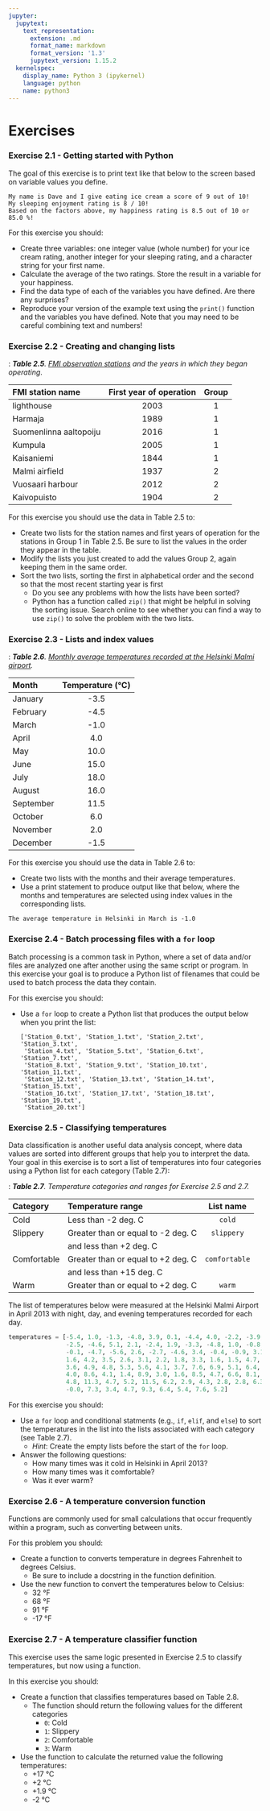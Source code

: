 ```yaml
---
jupyter:
  jupytext:
    text_representation:
      extension: .md
      format_name: markdown
      format_version: '1.3'
      jupytext_version: 1.15.2
  kernelspec:
    display_name: Python 3 (ipykernel)
    language: python
    name: python3
---
```


# Exercises


### Exercise 2.1 - Getting started with Python

The goal of this exercise is to print text like that below to the screen based on variable values you define.

```
My name is Dave and I give eating ice cream a score of 9 out of 10!
My sleeping enjoyment rating is 8 / 10!
Based on the factors above, my happiness rating is 8.5 out of 10 or 85.0 %!
```
For this exercise you should:

- Create three variables: one integer value (whole number) for your ice cream rating, another integer for your sleeping rating, and a character string for your first name. 
- Calculate the average of the two ratings. Store the result in a variable for your happiness.
- Find the data type of each of the variables you have defined. Are there any surprises?
- Reproduce your version of the example text using the `print()` function and the variables you have defined. Note that you may need to be careful combining text and numbers!


### Exercise 2.2 - Creating and changing lists

: _**Table 2.5**. [FMI observation stations](http://en.ilmatieteenlaitos.fi/observation-stations) and the years in which they began operating_.

|FMI station name       | First year of operation | Group |
|:----------------------|:-----------------------:|:-----:|
|lighthouse             | 2003                    | 1     |
|Harmaja                | 1989                    | 1     |
|Suomenlinna aaltopoiju | 2016                    | 1     |
|Kumpula                | 2005                    | 1     |
|Kaisaniemi             | 1844                    | 1     |
|Malmi airfield         | 1937                    | 2     |
|Vuosaari harbour       | 2012                    | 2     |
|Kaivopuisto            | 1904                    | 2     |

For this exercise you should use the data in Table 2.5 to:

- Create two lists for the station names and first years of operation for the stations in Group 1 in Table 2.5. Be sure to list the values in the order they appear in the table.
- Modify the lists you just created to add the values Group 2, again keeping them in the same order.
- Sort the two lists, sorting the first in alphabetical order and the second so that the most recent starting year is first
    - Do you see any problems with how the lists have been sorted?
    - Python has a function called `zip()` that might be helpful in solving the sorting issue. Search online to see whether you can find a way to use `zip()` to solve the problem with the two lists.


### Exercise 2.3 - Lists and index values

: _**Table 2.6**. [Monthly average temperatures recorded at the Helsinki Malmi airport](https://www.timeanddate.com/weather/finland/helsinki/climate)._

|Month     | Temperature (°C) |
|:---------|:----------------:|
|January   | -3.5             |
|February  | -4.5             |
|March     | -1.0             |
|April     | 4.0              |
|May       | 10.0             |
|June      | 15.0             |
|July      | 18.0             |
|August    | 16.0             |
|September | 11.5             |
|October   | 6.0              |
|November  | 2.0              |
|December  | -1.5             |

For this exercise you should use the data in Table 2.6 to:

- Create two lists with the months and their average temperatures.
- Use a print statement to produce output like that below, where the months and temperatures are selected using index values in the corresponding lists.

```
The average temperature in Helsinki in March is -1.0
```


### Exercise 2.4 - Batch processing files with a `for` loop

Batch processing is a common task in Python, where a set of data and/or files are analyzed one after another using the same script or program. In this exercise your goal is to produce a Python list of filenames that could be used to batch process the data they contain.

For this exercise you should:

- Use a `for` loop to create a Python list that produces the output below when you print the list:

    ```
    ['Station_0.txt', 'Station_1.txt', 'Station_2.txt', 'Station_3.txt',
     'Station_4.txt', 'Station_5.txt', 'Station_6.txt', 'Station_7.txt',
     'Station_8.txt', 'Station_9.txt', 'Station_10.txt', 'Station_11.txt',
     'Station_12.txt', 'Station_13.txt', 'Station_14.txt', 'Station_15.txt',
     'Station_16.txt', 'Station_17.txt', 'Station_18.txt', 'Station_19.txt',
     'Station_20.txt']
    ```

<!-- #region -->
### Exercise 2.5 - Classifying temperatures

Data classification is another useful data analysis concept, where data values are sorted into different groups that help you to interpret the data. Your goal in this exercise is to sort a list of temperatures into four categories using a Python list for each category (Table 2.7):

: _**Table 2.7**. Temperature categories and ranges for Exercise 2.5 and 2.7._

|Category    |Temperature range                  | List name     |
|:-----------|:----------------------------------|:-------------:|
|Cold        |Less than -2 deg. C                | `cold`        |
|Slippery    |Greater than or equal to -2 deg. C | `slippery`    |
|            |and less than +2 deg. C            |               |
|Comfortable |Greater than or equal to +2 deg. C | `comfortable` |
|            |and less than +15 deg. C           |               |
|Warm        |Greater than or equal to +2 deg. C | `warm`        |

The list of temperatures below were measured at the Helsinki Malmi Airport in April 2013 with night, day, and evening temperatures recorded for each day.

```python
temperatures = [-5.4, 1.0, -1.3, -4.8, 3.9, 0.1, -4.4, 4.0, -2.2, -3.9, 4.4,
                -2.5, -4.6, 5.1, 2.1, -2.4, 1.9, -3.3, -4.8, 1.0, -0.8, -2.8,
                -0.1, -4.7, -5.6, 2.6, -2.7, -4.6, 3.4, -0.4, -0.9, 3.1, 2.4,
                1.6, 4.2, 3.5, 2.6, 3.1, 2.2, 1.8, 3.3, 1.6, 1.5, 4.7, 4.0,
                3.6, 4.9, 4.8, 5.3, 5.6, 4.1, 3.7, 7.6, 6.9, 5.1, 6.4, 3.8,
                4.0, 8.6, 4.1, 1.4, 8.9, 3.0, 1.6, 8.5, 4.7, 6.6, 8.1, 4.5,
                4.8, 11.3, 4.7, 5.2, 11.5, 6.2, 2.9, 4.3, 2.8, 2.8, 6.3, 2.6,
                -0.0, 7.3, 3.4, 4.7, 9.3, 6.4, 5.4, 7.6, 5.2]
```

For this exercise you should:

- Use a `for` loop and conditional statments (e.g., `if`, `elif`, and `else`) to sort the temperatures in the list into the lists associated with each category (see Table 2.7).
    - *Hint*: Create the empty lists before the start of the `for` loop.
- Answer the following questions:
    - How many times was it cold in Helsinki in April 2013?
    - How many times was it comfortable?
    - Was it ever warm?
<!-- #endregion -->

### Exercise 2.6 - A temperature conversion function

Functions are commonly used for small calculations that occur frequently within a program, such as converting between units.

For this problem you should:

- Create a function to converts temperature in degrees Fahrenheit to degrees Celsius.
    - Be sure to include a docstring in the function definition.
- Use the new function to convert the temperatures below to Celsius:
    - 32 °F
    - 68 °F
    - 91 °F
    - -17 °F


### Exercise 2.7 - A temperature classifier function

This exercise uses the same logic presented in Exercise 2.5 to classify temperatures, but now using a function.

In this exercise you should:

- Create a function that classifies temperatures based on Table 2.8.
    - The function should return the following values for the different categories
        - `0`: Cold
        - `1`: Slippery
        - `2`: Comfortable
        - `3`: Warm
- Use the function to calculate the returned value the following temperatures:
    - +17 °C
    - +2 °C
    - +1.9 °C
    - -2 °C
